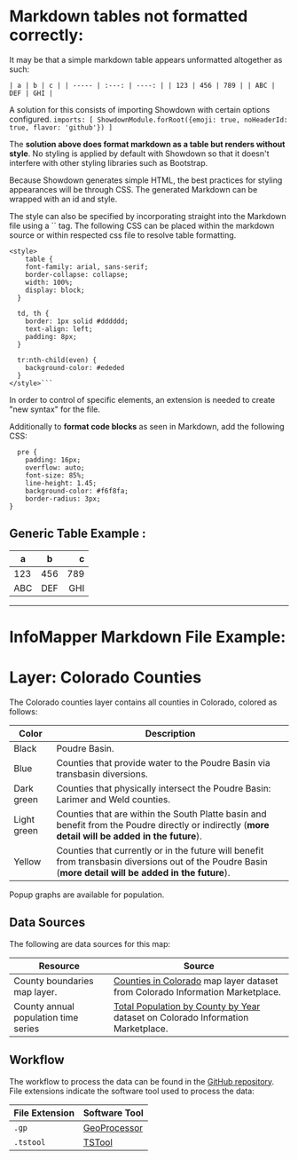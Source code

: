 # **Markdown tables not formatted correctly:**

It may be that a simple markdown table appears unformatted altogether as such:

``` 
| a | b | c | | ----- | :---: | ----: | | 123 | 456 | 789 | | ABC | DEF | GHI |
```

A solution for this consists of importing Showdown with certain options configured.
`imports: [ ShowdownModule.forRoot({emoji: true, noHeaderId: true, flavor: 'github'}) ]`

The **solution above does format markdown as a table but renders without style**. No styling is applied by default with Showdown so that it doesn't interfere with other styling libraries such as Bootstrap.

Because Showdown generates simple HTML, the best practices for styling appearances will be through CSS. The generated Markdown can be wrapped with an id and style.

The style can also be specified by incorporating straight into the Markdown file using a `` tag.
The following CSS can be placed within the markdown source or within respected css file to resolve table formatting.

```
<style> 
    table {
    font-family: arial, sans-serif;
    border-collapse: collapse;
    width: 100%;
    display: block;
  }
  
  td, th {
    border: 1px solid #dddddd;
    text-align: left;
    padding: 8px;
  }
  
  tr:nth-child(even) {
    background-color: #ededed
  }
</style>```
```

In order to control of specific elements, an extension is needed to create "new syntax" for the file.

Additionally to **format code blocks** as seen in Markdown, add the following CSS:

```
  pre {
    padding: 16px;
    overflow: auto;
    font-size: 85%;
    line-height: 1.45;
    background-color: #f6f8fa;
    border-radius: 3px;
}
```

Generic Table Example :
--------

| a    |  b   |    c |
| ---- | :--: | ---: |
| 123  | 456  |  789 |
| ABC  | DEF  |  GHI |

_______________________________

# InfoMapper Markdown File Example: 



# Layer: Colorado Counties

The Colorado counties layer contains all counties in Colorado, colored as follows:

| **Color**   | **Description**                                              |
| ----------- | ------------------------------------------------------------ |
| Black       | Poudre Basin.                                                |
| Blue        | Counties that provide water to the Poudre Basin via transbasin diversions. |
| Dark green  | Counties that physically intersect the Poudre Basin: Larimer and Weld counties. |
| Light green | Counties that are within the South Platte basin and benefit from the Poudre directly or indirectly (**more detail will be added in the future**). |
| Yellow      | Counties that currently or in the future will benefit from transbasin diversions out of the Poudre Basin (**more detail will be added in the future**). |

Popup graphs are available for population.

## Data Sources

The following are data sources for this map:

| **Resource**                         | **Source**                                                   |
| ------------------------------------ | ------------------------------------------------------------ |
| County boundaries map layer.         | [Counties in Colorado](https://data.colorado.gov/Transportation/Counties-in-Colorado/67vn-ijga) map layer dataset from Colorado Information Marketplace. |
| County annual population time series | [Total Population by County by Year](https://data.colorado.gov/Demographics/Total-Population-by-County-by-Year/9dd2-kw29) dataset on Colorado Information Marketplace. |

## Workflow

The workflow to process the data can be found in the [GitHub repository](https://github.com/OpenWaterFoundation/owf-infomapper-poudre/tree/master/workflow/BasinEntities/Physical-Counties). File extensions indicate the software tool used to process the data:

| **File Extension** | **Software Tool**                                        |
| ------------------ | -------------------------------------------------------- |
| `.gp`              | [GeoProcessor](http://software.openwaterfoundation.org/) |
| `.tstool`          | [TSTool](http://software.openwaterfoundation.org/)       |